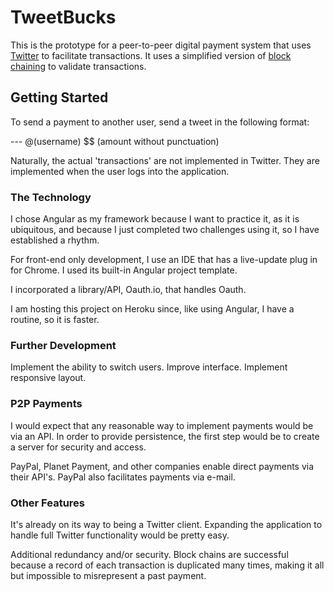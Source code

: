 # TweetBucks

This is the prototype for a peer-to-peer digital payment system that uses [Twitter](https://twitter.com) to facilitate transactions.  It uses a simplified version of [block chaining](http://en.wikipedia.org/wiki/Bitcoin#Block_chain) to validate transactions.

## Getting Started

To send a payment to another user, send a tweet in the following format:

--- @(username) $$ (amount without punctuation)

Naturally, the actual 'transactions' are not implemented in Twitter.  They are implemented when the user logs into the application.

### The Technology

I chose Angular as my framework because I want to practice it, as it is ubiquitous, and because I just completed two challenges using it, so I have established a rhythm.

For front-end only development, I use an IDE that has a live-update plug in for Chrome.  I used its built-in Angular project template.

I incorporated a library/API, Oauth.io, that handles Oauth.

I am hosting this project on Heroku since, like using Angular, I have a routine, so it is faster.

### Further Development

Implement the ability to switch users.
Improve interface.
Implement responsive layout.

### P2P Payments

I would expect that any reasonable way to implement payments would be via an API.  In order to provide persistence, the first step would be to create a server for security and access.

PayPal, Planet Payment, and other companies enable direct payments via their API's.  PayPal also facilitates payments via e-mail.

### Other Features

It's already on its way to being a Twitter client.  Expanding the application to handle full Twitter functionality would be pretty easy.

Additional redundancy and/or security.  Block chains are successful because a record of each transaction is duplicated many times, making it all but impossible to misrepresent a past payment.


